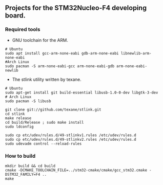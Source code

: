 ## Projects for the STM32Nucleo-F4 developing board.

### Required tools

* GNU toolchain for  the ARM.
```
# Ubuntu
sudo apt install gcc-arm-none-eabi gdb-arm-none-eabi libnewlib-arm-none-eabi
#Arch Linux
sudo pacman -S arm-none-eabi-gcc arm-none-eabi-gdb arm-none-eabi-newlib
```

* The stlink utility written by texane.
```
# Ubuntu
sudo apt-get install git build-essential libusb-1.0-0-dev libgtk-3-dev
# Arch Linux
sudo pacman -S libusb

git clone git://github.com/texane/stlink.git
cd stlink
make release
cd build/Release ; sudo make install
sudo ldconfig

sudo cp etc/udev/rules.d/49-stlinkv1.rules /etc/udev/rules.d
sudo cp etc/udev/rules.d/49-stlinkv2.rules /etc/udev/rules.d
sudo udevadm control --reload-rules
```

### How to build
```
mkdir build && cd build
cmake -DCMAKE_TOOLCHAIN_FILE=../stm32-cmake/cmake/gcc_stm32.cmake -DSTM32_FAMILY=F4 ..
make
```
